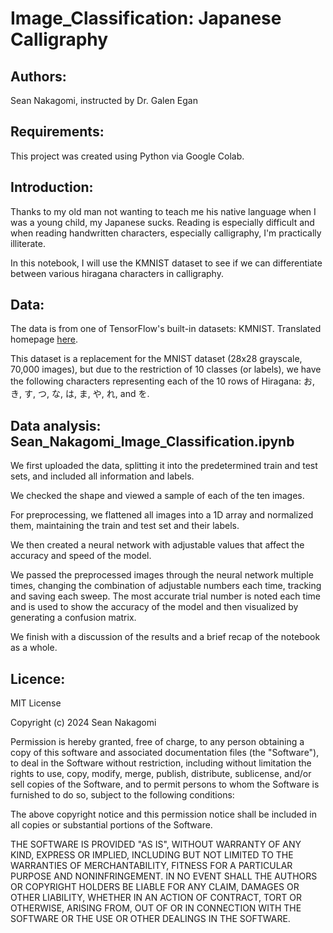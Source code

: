 # Image_Classification: Japanese Calligraphy

## Authors:
Sean Nakagomi, instructed by Dr. Galen Egan

## Requirements:
This project was created using Python via Google Colab.

## Introduction:
Thanks to my old man not wanting to teach me his native language when I was a young child, my Japanese sucks. Reading is especially difficult and when reading handwritten characters, especially calligraphy, I'm practically illiterate.

In this notebook, I will use the KMNIST dataset to see if we can differentiate between various hiragana characters in calligraphy.

## Data:
The data is from one of TensorFlow's built-in datasets: KMNIST.
Translated homepage [here](http://codh.rois.ac.jp/kmnist/index.html.en).

This dataset is a replacement for the MNIST dataset (28x28 grayscale, 70,000 images), but due to the restriction of 10 classes (or labels), we have the following characters representing each of the 10 rows of Hiragana: お, き, す, つ, な, は, ま, や, れ, and を.

## Data analysis: Sean_Nakagomi_Image_Classification.ipynb
We first uploaded the data, splitting it into the predetermined train and test sets, and included all information and labels.

We checked the shape and viewed a sample of each of the ten images.

For preprocessing, we flattened all images into a 1D array and normalized them, maintaining the train and test set and their labels.

We then created a neural network with adjustable values that affect the accuracy and speed of the model.

We passed the preprocessed images through the neural network multiple times, changing the combination of adjustable numbers each time, tracking and saving each sweep. The most accurate trial number is noted each time and is used to show the accuracy of the model and then visualized by generating a confusion matrix.

We finish with a discussion of the results and a brief recap of the notebook as a whole.

## Licence:
MIT License

Copyright (c) 2024 Sean Nakagomi

Permission is hereby granted, free of charge, to any person obtaining a copy
of this software and associated documentation files (the "Software"), to deal
in the Software without restriction, including without limitation the rights
to use, copy, modify, merge, publish, distribute, sublicense, and/or sell
copies of the Software, and to permit persons to whom the Software is
furnished to do so, subject to the following conditions:

The above copyright notice and this permission notice shall be included in all
copies or substantial portions of the Software.

THE SOFTWARE IS PROVIDED "AS IS", WITHOUT WARRANTY OF ANY KIND, EXPRESS OR
IMPLIED, INCLUDING BUT NOT LIMITED TO THE WARRANTIES OF MERCHANTABILITY,
FITNESS FOR A PARTICULAR PURPOSE AND NONINFRINGEMENT. IN NO EVENT SHALL THE
AUTHORS OR COPYRIGHT HOLDERS BE LIABLE FOR ANY CLAIM, DAMAGES OR OTHER
LIABILITY, WHETHER IN AN ACTION OF CONTRACT, TORT OR OTHERWISE, ARISING FROM,
OUT OF OR IN CONNECTION WITH THE SOFTWARE OR THE USE OR OTHER DEALINGS IN THE
SOFTWARE.
